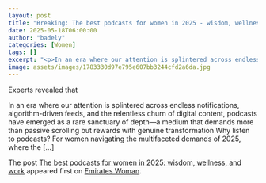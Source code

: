 ```yaml
---
layout: post
title: "Breaking: The best podcasts for women in 2025 - wisdom, wellness, and work"
date: 2025-05-18T06:00:00
author: "badely"
categories: [Women]
tags: []
excerpt: "<p>In an era where our attention is splintered across endless notifications, algorithm-driven feeds, and the relentless churn of digital content, podc"
image: assets/images/1783330d97e795e607bb3244cfd2a6da.jpg
---
```


Experts revealed that <p>In an era where our attention is splintered across endless notifications, algorithm-driven feeds, and the relentless churn of digital content, podcasts have emerged as a rare sanctuary of depth—a medium that demands more than passive scrolling but rewards with genuine transformation Why listen to podcasts? For women navigating the multifaceted demands of 2025, where the [&#8230;]</p>
<p>The post <a href="https://emirateswoman.com/the-best-podcasts-for-women-in-2025-wisdom-wellness-and-work/" rel="nofollow">The best podcasts for women in 2025: wisdom, wellness, and work</a> appeared first on <a href="https://emirateswoman.com" rel="nofollow">Emirates Woman</a>.</p>

